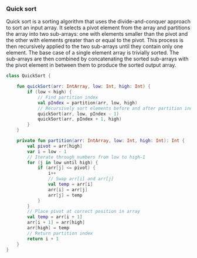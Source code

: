 ### Quick sort

Quick sort is a sorting algorithm that uses the divide-and-conquer approach to sort an input array. It selects a pivot
element from the array and partitions the array into two sub-arrays: one with elements smaller than the pivot and the
other with elements greater than or equal to the pivot. This process is then recursively applied to the two sub-arrays
until they contain only one element. The base case of a single element array is trivially sorted. The sub-arrays are
then combined by concatenating the sorted sub-arrays with the pivot element in between them to produce the sorted output
array.

```kotlin
class QuickSort {

    fun quickSort(arr: IntArray, low: Int, high: Int) {
        if (low < high) {
            // Find partition index
            val pIndex = partition(arr, low, high)
            // Recursively sort elements before and after partition index
            quickSort(arr, low, pIndex - 1)
            quickSort(arr, pIndex + 1, high)
        }
    }

    private fun partition(arr: IntArray, low: Int, high: Int): Int {
        val pivot = arr[high]
        var i = low - 1
        // Iterate through numbers from low to high-1
        for (j in low until high) {
            if (arr[j] <= pivot) {
                i++
                // Swap arr[i] and arr[j]
                val temp = arr[i]
                arr[i] = arr[j]
                arr[j] = temp
            }
        }
        // Place pivot at correct position in array
        val temp = arr[i + 1]
        arr[i + 1] = arr[high]
        arr[high] = temp
        // Return partition index
        return i + 1
    }
}
```